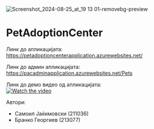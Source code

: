 ![Screenshot_2024-08-25_at_19 13 01-removebg-preview](https://github.com/user-attachments/assets/f9675319-cfed-4a86-82c8-30c35a21f3ea)
# PetAdoptionCenter

Линк до апликацијата:  
https://petadoptioncenterapplication.azurewebsites.net/

Линк до админ апликацијата:  
https://pacadminapplication.azurewebsites.net/Pets

Линк до демо видео од апликацијата:  
[![Watch the video](https://github.com/user-attachments/assets/d630c3fc-5482-4209-b702-ad047f3d1441)](https://www.youtube.com/watch?v=apWcWfOKx9A)


Автори:  
- Самоил Јаќимовски (211036)  
- Бранко Георгиев (213077)  
